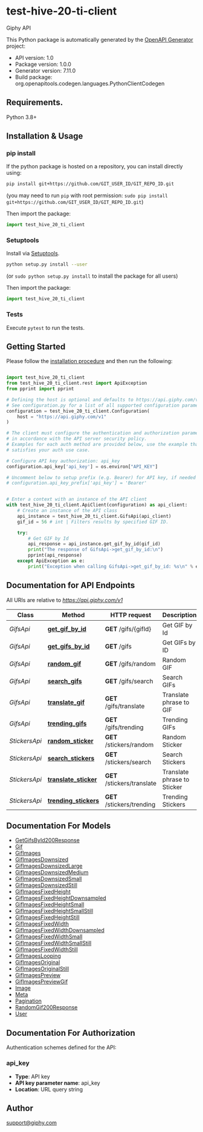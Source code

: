# test-hive-20-ti-client
Giphy API

This Python package is automatically generated by the [OpenAPI Generator](https://openapi-generator.tech) project:

- API version: 1.0
- Package version: 1.0.0
- Generator version: 7.11.0
- Build package: org.openapitools.codegen.languages.PythonClientCodegen

## Requirements.

Python 3.8+

## Installation & Usage
### pip install

If the python package is hosted on a repository, you can install directly using:

```sh
pip install git+https://github.com/GIT_USER_ID/GIT_REPO_ID.git
```
(you may need to run `pip` with root permission: `sudo pip install git+https://github.com/GIT_USER_ID/GIT_REPO_ID.git`)

Then import the package:
```python
import test_hive_20_ti_client
```

### Setuptools

Install via [Setuptools](http://pypi.python.org/pypi/setuptools).

```sh
python setup.py install --user
```
(or `sudo python setup.py install` to install the package for all users)

Then import the package:
```python
import test_hive_20_ti_client
```

### Tests

Execute `pytest` to run the tests.

## Getting Started

Please follow the [installation procedure](#installation--usage) and then run the following:

```python

import test_hive_20_ti_client
from test_hive_20_ti_client.rest import ApiException
from pprint import pprint

# Defining the host is optional and defaults to https://api.giphy.com/v1
# See configuration.py for a list of all supported configuration parameters.
configuration = test_hive_20_ti_client.Configuration(
    host = "https://api.giphy.com/v1"
)

# The client must configure the authentication and authorization parameters
# in accordance with the API server security policy.
# Examples for each auth method are provided below, use the example that
# satisfies your auth use case.

# Configure API key authorization: api_key
configuration.api_key['api_key'] = os.environ["API_KEY"]

# Uncomment below to setup prefix (e.g. Bearer) for API key, if needed
# configuration.api_key_prefix['api_key'] = 'Bearer'


# Enter a context with an instance of the API client
with test_hive_20_ti_client.ApiClient(configuration) as api_client:
    # Create an instance of the API class
    api_instance = test_hive_20_ti_client.GifsApi(api_client)
    gif_id = 56 # int | Filters results by specified GIF ID.

    try:
        # Get GIF by Id
        api_response = api_instance.get_gif_by_id(gif_id)
        print("The response of GifsApi->get_gif_by_id:\n")
        pprint(api_response)
    except ApiException as e:
        print("Exception when calling GifsApi->get_gif_by_id: %s\n" % e)

```

## Documentation for API Endpoints

All URIs are relative to *https://api.giphy.com/v1*

Class | Method | HTTP request | Description
------------ | ------------- | ------------- | -------------
*GifsApi* | [**get_gif_by_id**](docs/GifsApi.md#get_gif_by_id) | **GET** /gifs/{gifId} | Get GIF by Id
*GifsApi* | [**get_gifs_by_id**](docs/GifsApi.md#get_gifs_by_id) | **GET** /gifs | Get GIFs by ID
*GifsApi* | [**random_gif**](docs/GifsApi.md#random_gif) | **GET** /gifs/random | Random GIF
*GifsApi* | [**search_gifs**](docs/GifsApi.md#search_gifs) | **GET** /gifs/search | Search GIFs
*GifsApi* | [**translate_gif**](docs/GifsApi.md#translate_gif) | **GET** /gifs/translate | Translate phrase to GIF
*GifsApi* | [**trending_gifs**](docs/GifsApi.md#trending_gifs) | **GET** /gifs/trending | Trending GIFs
*StickersApi* | [**random_sticker**](docs/StickersApi.md#random_sticker) | **GET** /stickers/random | Random Sticker
*StickersApi* | [**search_stickers**](docs/StickersApi.md#search_stickers) | **GET** /stickers/search | Search Stickers
*StickersApi* | [**translate_sticker**](docs/StickersApi.md#translate_sticker) | **GET** /stickers/translate | Translate phrase to Sticker
*StickersApi* | [**trending_stickers**](docs/StickersApi.md#trending_stickers) | **GET** /stickers/trending | Trending Stickers


## Documentation For Models

 - [GetGifsById200Response](docs/GetGifsById200Response.md)
 - [Gif](docs/Gif.md)
 - [GifImages](docs/GifImages.md)
 - [GifImagesDownsized](docs/GifImagesDownsized.md)
 - [GifImagesDownsizedLarge](docs/GifImagesDownsizedLarge.md)
 - [GifImagesDownsizedMedium](docs/GifImagesDownsizedMedium.md)
 - [GifImagesDownsizedSmall](docs/GifImagesDownsizedSmall.md)
 - [GifImagesDownsizedStill](docs/GifImagesDownsizedStill.md)
 - [GifImagesFixedHeight](docs/GifImagesFixedHeight.md)
 - [GifImagesFixedHeightDownsampled](docs/GifImagesFixedHeightDownsampled.md)
 - [GifImagesFixedHeightSmall](docs/GifImagesFixedHeightSmall.md)
 - [GifImagesFixedHeightSmallStill](docs/GifImagesFixedHeightSmallStill.md)
 - [GifImagesFixedHeightStill](docs/GifImagesFixedHeightStill.md)
 - [GifImagesFixedWidth](docs/GifImagesFixedWidth.md)
 - [GifImagesFixedWidthDownsampled](docs/GifImagesFixedWidthDownsampled.md)
 - [GifImagesFixedWidthSmall](docs/GifImagesFixedWidthSmall.md)
 - [GifImagesFixedWidthSmallStill](docs/GifImagesFixedWidthSmallStill.md)
 - [GifImagesFixedWidthStill](docs/GifImagesFixedWidthStill.md)
 - [GifImagesLooping](docs/GifImagesLooping.md)
 - [GifImagesOriginal](docs/GifImagesOriginal.md)
 - [GifImagesOriginalStill](docs/GifImagesOriginalStill.md)
 - [GifImagesPreview](docs/GifImagesPreview.md)
 - [GifImagesPreviewGif](docs/GifImagesPreviewGif.md)
 - [Image](docs/Image.md)
 - [Meta](docs/Meta.md)
 - [Pagination](docs/Pagination.md)
 - [RandomGif200Response](docs/RandomGif200Response.md)
 - [User](docs/User.md)


<a id="documentation-for-authorization"></a>
## Documentation For Authorization


Authentication schemes defined for the API:
<a id="api_key"></a>
### api_key

- **Type**: API key
- **API key parameter name**: api_key
- **Location**: URL query string


## Author

support@giphy.com


